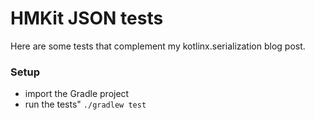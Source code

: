 # HMKit JSON tests

Here are some tests that complement my kotlinx.serialization blog post.

### Setup

* import the Gradle project
* run the tests" `./gradlew test`